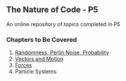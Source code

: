 ## The Nature of Code - P5

An online repository of topics completed in P5

### Chapters to Be Covered
1. [Randomness, Perlin Noise, Probability](01_randomness/)
2. [Vectors and Motion](02_vectors/)
3. [Forces](03_forces/)
4. Particle Systems
